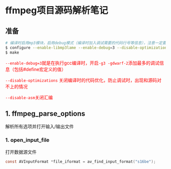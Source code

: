 # ffmpeg项目源码解析笔记

## 准备

```bash
# 编译时启用mp3模块，启用debug模式（编译时加入调试需要的代码行号等信息），注意一定要加--disable-stripping， 如果不加此选项，ffmpeg在编译时，会使用strip去掉符号信息。
$ configure --enable-libmp3lame --enable-debug=3 --disable-optimizations --disable-asm --disable-stripping
$ make
```

<span style="color: red">`--enable-debug=3`就是在执行gcc编译时，开启`-g3 -gdwarf-2`添加最多的调试信息（包括#define宏定义的值）</span>

<span style="color: red">`--disable-optimizations` 关闭编译时的代码优化，防止调试时，出现和源码对不上的情况</span>

<span style="color: red">`--disable-asm`关闭汇编</span>

## 1. ffmpeg_parse_options

解析所有选项并打开输入/输出文件

### 1. open_input_file

打开数据源文件

```c
const AVInputFormat *file_iformat = av_find_input_format("s16be");
```

